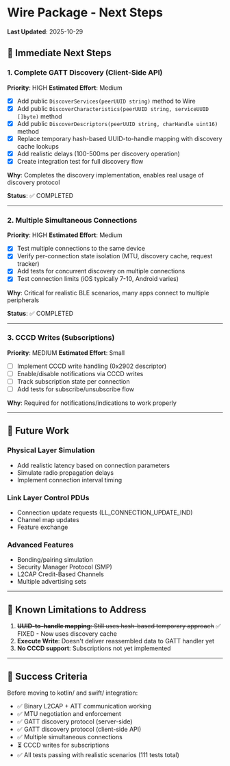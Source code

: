 # Wire Package - Next Steps

**Last Updated**: 2025-10-29

## 🎯 Immediate Next Steps

### 1. Complete GATT Discovery (Client-Side API)
**Priority**: HIGH
**Estimated Effort**: Medium

- [x] Add public `DiscoverServices(peerUUID string)` method to Wire
- [x] Add public `DiscoverCharacteristics(peerUUID string, serviceUUID []byte)` method
- [x] Add public `DiscoverDescriptors(peerUUID string, charHandle uint16)` method
- [x] Replace temporary hash-based UUID-to-handle mapping with discovery cache lookups
- [x] Add realistic delays (100-500ms per discovery operation)
- [x] Create integration test for full discovery flow

**Why**: Completes the discovery implementation, enables real usage of discovery protocol

**Status**: ✅ COMPLETED

---

### 2. Multiple Simultaneous Connections
**Priority**: HIGH
**Estimated Effort**: Medium

- [x] Test multiple connections to the same device
- [x] Verify per-connection state isolation (MTU, discovery cache, request tracker)
- [x] Add tests for concurrent discovery on multiple connections
- [x] Test connection limits (iOS typically 7-10, Android varies)

**Why**: Critical for realistic BLE scenarios, many apps connect to multiple peripherals

**Status**: ✅ COMPLETED

---

### 3. CCCD Writes (Subscriptions)
**Priority**: MEDIUM
**Estimated Effort**: Small

- [ ] Implement CCCD write handling (0x2902 descriptor)
- [ ] Enable/disable notifications via CCCD writes
- [ ] Track subscription state per connection
- [ ] Add tests for subscribe/unsubscribe flow

**Why**: Required for notifications/indications to work properly

---

## 🔮 Future Work

### Physical Layer Simulation
- Add realistic latency based on connection parameters
- Simulate radio propagation delays
- Implement connection interval timing

### Link Layer Control PDUs
- Connection update requests (LL_CONNECTION_UPDATE_IND)
- Channel map updates
- Feature exchange

### Advanced Features
- Bonding/pairing simulation
- Security Manager Protocol (SMP)
- L2CAP Credit-Based Channels
- Multiple advertising sets

---

## 📝 Known Limitations to Address

1. ~~**UUID-to-handle mapping**: Still uses hash-based temporary approach~~ ✅ FIXED - Now uses discovery cache
2. **Execute Write**: Doesn't deliver reassembled data to GATT handler yet
3. **No CCCD support**: Subscriptions not yet implemented

---

## 🚀 Success Criteria

Before moving to kotlin/ and swift/ integration:

- ✅ Binary L2CAP + ATT communication working
- ✅ MTU negotiation and enforcement
- ✅ GATT discovery protocol (server-side)
- ✅ GATT discovery protocol (client-side API)
- ✅ Multiple simultaneous connections
- ⏳ CCCD writes for subscriptions
- ✅ All tests passing with realistic scenarios (111 tests total)
